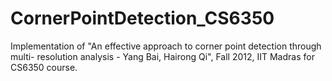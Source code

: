 # CornerPointDetection_CS6350

Implementation of "An effective approach to corner point detection through multi- resolution analysis - Yang Bai, Hairong Qi", Fall 2012, IIT Madras for CS6350 course.

